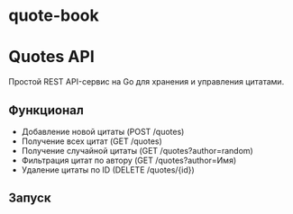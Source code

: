 ﻿# quote-book
# Quotes API

Простой REST API-сервис на Go для хранения и управления цитатами.

## Функционал

- Добавление новой цитаты (POST /quotes)
- Получение всех цитат (GET /quotes)
- Получение случайной цитаты (GET /quotes?author=random)
- Фильтрация цитат по автору (GET /quotes?author=Имя)
- Удаление цитаты по ID (DELETE /quotes/{id})

## Запуск

